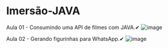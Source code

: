 # Imersão-JAVA

Aula 01 - Consumindo uma API de filmes com JAVA.✔
![image](https://user-images.githubusercontent.com/113686425/228089012-f01a227a-bf04-46de-b317-81f609c95c20.png)

Aula 02 - Gerando figurinhas para WhatsApp.✔
![image](https://user-images.githubusercontent.com/113686425/228808997-7739900b-cc0f-4a30-b348-bd798dcbafb3.png)







